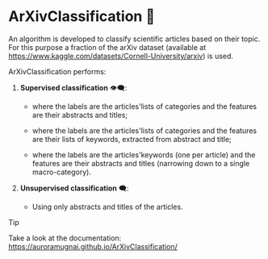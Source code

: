 # ArXivClassification :bookmark_tabs:
An algorithm is developed to classify scientific articles based on their topic. For this purpose a fraction of the arXiv dataset (available at https://www.kaggle.com/datasets/Cornell-University/arxiv) is used.


ArXivClassification performs:

1) **Supervised classification** :eye_speech_bubble::

	- where the labels are the articles'lists of categories and the features are their abstracts and titles;

	- where the labels are the articles'lists of categories and the features are their lists of keywords, extracted from abstract and title;

	- where the labels are the articles'keywords (one per article) and the features are their abstracts and titles 
 	  (narrowing down to a single macro-category).

2) **Unsupervised classification** :left_speech_bubble::

	- Using only abstracts and titles of the articles.


> [!TIP]
> Take a look at the documentation: https://auroramugnai.github.io/ArXivClassification/
